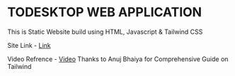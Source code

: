 # TODESKTOP WEB APPLICATION

This is Static Website build using HTML, Javascript & Tailwind CSS

Site Link - [Link](https://todesktop-manthan.netlify.app/)

Video Refrence - [Video](https://www.youtube.com/watch?v=mGN9-FPsX9o&t=120s)
Thanks to Anuj Bhaiya for Comprehensive Guide on Tailwind
